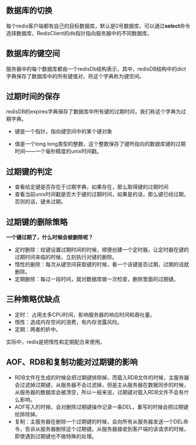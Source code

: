 ## 数据库的切换

每个redis客户端都有自己的目标数据库，默认是0号数据库，可以通过**select**命令选择数据库，RedisClient的db指针指向服务器中的不同数据库。

## 数据库的键空间

服务器中的每个数据库都由一个redisDb结构表示，其中，redisDB结构中的dict字典保存了数据库中的所有键值对，将这个字典称为键空间。

## 过期时间的保存

redisDB的expires字典保存了数据库中所有键的过期时间，我们称这个字典为过期字典。

* 键是一个指针，指向键空间中的某个键对象

* 值是一个long long类型的整数，这个整数保存了键所指向的数据库键的过期时间——一个毫秒精度的unix时间戳。

## 过期键的判定

* 查看给定键是否存在于过期字典，如果存在，那么取得键的过期时间
* 查看当前unix时间戳是否大于键的过期时间，如果是的话，那么键已经过期，否则的话，键未过期。

## 过期键的删除策略

**一个键过期了，什么时候会被删除呢？**

* 定时删除：给键设置过期时间的时候，顺便创建一个定时器，让定时器在键的过期时间来临的时候，立刻执行对键的删除。
* 惰性的删除：每次从键空间获取键的时候，看一个该键是否过期，过期的话就删除。
* 定期删除：每过一段时间，就对数据库做一次检查，删除里面的过期键。

## 三种策略优缺点

* 定时： 占用太多CPU时间，影响服务器的响应时间和吞吐量。
* 惰性：造成内存空间的浪费，有内存泄露风险。
* 定期：两者的折中。

实际中，redis是把惰性和定期配合来使用。

## AOF、RDB和复制功能对过期键的影响

* RDB文件在生成的时候会把过期键排除掉，而载入RDB文件的时候，主服务器会过滤掉过期键，从服务器不会过滤掉，但是主从服务器在数据同步的时候，从服务器的数据库会被清空，所以一般来说，过期键对载入RDB文件不会有什么影响。
* AOF写入的时候，会对删除过期键操作记录一条DEL，重写的时候会把过期键给排除掉。
* 复制：主服务器在删除一个过期键的时候，会向所有从服务器发送一个DEL命令，告诉从服务器删除这个过期键。从服务器接收到客户端的读请求的时候，即使遇到过期键也不做特殊的处理。

